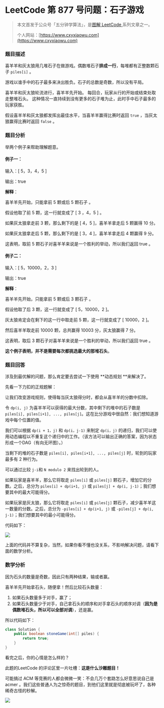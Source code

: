 # LeetCode 第 877 号问题：石子游戏

> 本文首发于公众号「五分钟学算法」，是[图解 LeetCode ](<https://github.com/MisterBooo/LeetCodeAnimation>)系列文章之一。
>
> 个人网站：[https://www.cxyxiaowu.com](https://www.cxyxiaowu.com)

### 题目描述

喜羊羊和灰太狼用几堆石子在做游戏。偶数堆石子**排成一行**，每堆都有正整数颗石子 `piles[i]` 。

游戏以谁手中的石子最多来决出胜负。石子的总数是奇数，所以没有平局。

喜羊羊和灰太狼轮流进行，喜羊羊先开始。 每回合，玩家从行的开始或结束处取走整堆石头。 这种情况一直持续到没有更多的石子堆为止，此时手中石子最多的玩家获胜。

假设喜羊羊和灰太狼都发挥出最佳水平，当喜羊羊赢得比赛时返回 `true` ，当灰太狼赢得比赛时返回 `false` 。

### 题目分析

举两个例子来帮助理解题意。

#### 例子一：

输入：[ 5，3，4，5 ]

输出：true

**解释**：

喜羊羊先开始，只能拿前 5 颗或后 5 颗石子 。

假设他取了前 5 颗，这一行就变成了 [ 3 ，4，5 ] 。

如果灰太狼拿走前 3 颗，那么剩下的是 [ 4，5 ]，喜羊羊拿走后 5 颗赢得 10 分。

如果灰太狼拿走后 5 颗，那么剩下的是 [ 3，4 ]，喜羊羊拿走后 4 颗赢得 9 分。

这表明，取前 5 颗石子对喜羊羊来说是一个胜利的举动，所以我们返回 true 。





#### 例子二：

输入：[ 5，10000，2，3 ]

输出：true

**解释**：

喜羊羊先开始，只能拿前 5 颗或后 3 颗石子 。

假设他取了后 3 颗，这一行就变成了 [ 5，10000，2 ]。

灰太狼肯定会在剩下的这一行中取走前 5 颗，这一行就变成了 [ 10000，2 ]。

然后喜羊羊取走前 10000 颗，总共赢得 10003 分，灰太狼赢得 7 分。

这表明，取后 3 颗石子对喜羊羊来说是一个胜利的举动，所以我们返回 true 。

**这个例子表明，并不是需要每次都挑选最大的那堆石头**。



### 题目回答

涉及到最优解的问题，那么肯定要去尝试一下使用 **动态规划 **来解决了。

先看一下力扣的正规题解：

让我们改变游戏规则，使得每当灰太狼得分时，都会从喜羊羊的分数中扣除。

令 `dp(i, j)` 为喜羊羊可以获得的最大分数，其中剩下的堆中的石子数是 `piles[i], piles[i+1], ..., piles[j]`。这在比分游戏中很自然：我们想知道游戏中每个位置的值。

我们可以根据 `dp(i + 1，j)` 和 `dp(i，j-1)` 来制定 `dp(i，j)` 的递归，我们可以使用动态编程以不重复这个递归中的工作。（该方法可以输出正确的答案，因为状态形成一个DAG（有向无环图）。）

当剩下的堆的石子数是 `piles[i], piles[i+1], ..., piles[j]` 时，轮到的玩家最多有 2 种行为。

可以通过比较 `j-i`和 `N modulo 2` 来找出轮到的人。

如果玩家是喜羊羊，那么它将取走 `piles[i]` 或 `piles[j]` 颗石子，增加它的分数。之后，总分为 `piles[i] + dp(i+1, j)` 或 `piles[j] + dp(i, j-1)`；我们想要其中的最大可能得分。

如果玩家是灰太狼，那么它将取走 `piles[i]` 或 `piles[j]` 颗石子，减少喜羊羊这一数量的分数。之后，总分为 `-piles[i] + dp(i+1, j)` 或 `-piles[j] + dp(i, j-1)`；我们想要其中的最小可能得分。

代码如下：

![](https://bucket-1257126549.cos.ap-guangzhou.myqcloud.com/20190502124645.jpg)



上面的代码并不算复杂，当然，如果你看不懂也没关系，不影响解决问题，请看下面的数学分析。



### 数学分析

因为石头的数量是奇数，因此只有两种结果，输或者赢。

喜羊羊先开始拿石头，随便拿！然后比较石头数量：

1. 如果石头数量多于对手，赢了；
2. 如果石头数量少于对手，自己拿石头的顺序和对手拿石头的顺序对调（**因为是偶数堆石头，所以可以全部对调**），还是赢。

所以代码如下：

```java
class Solution {
    public boolean stoneGame(int[] piles) {
        return true;
    }
}
```

看完之后，你的心情是怎么样的？

此题的LeetCode 的评论区里一片吐槽：**这是什么沙雕题目！**

可能搞过 ACM 等竞赛的人都会微微一笑：不会几万个套路怎么好意思说自己是 acmer 。我们这些普通人为之惊奇的题目，到他们这里就是彻底被玩坏了，各种稀奇古怪的秒解。







![](https://bucket-1257126549.cos.ap-guangzhou.myqcloud.com/blog/fz0rq.png)